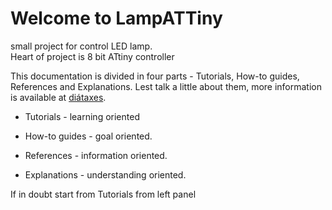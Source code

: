 # Welcome to LampATTiny

small project for control LED lamp.  
Heart of project is 8 bit ATtiny controller

This documentation is divided in four parts - Tutorials, How-to guides, References and Explanations. Lest talk a little about them, more information is available at [diátaxes](https://diataxis.fr/).

* Tutorials - learning oriented

* How-to guides - goal oriented.

* References - information oriented.

* Explanations - understanding oriented.

If in doubt start from Tutorials from left panel